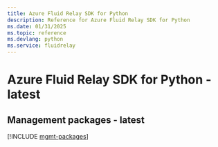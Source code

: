 ```yaml
---
title: Azure Fluid Relay SDK for Python
description: Reference for Azure Fluid Relay SDK for Python
ms.date: 01/31/2025
ms.topic: reference
ms.devlang: python
ms.service: fluidrelay
---
```

# Azure Fluid Relay SDK for Python - latest

## Management packages - latest
[!INCLUDE [mgmt-packages](fluid-relay-mgmt-index.md)]